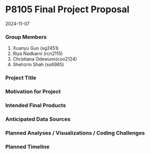 P8105 Final Project Proposal
================
2024-11-07

### Group Members

1.  Xuanyu Guo (xg2451)
2.  Riya Nadkarni (rcn2115)
3.  Christiana Odewumi(coo2124)
4.  Shehzrin Shah (ss6985)

### Project Title

### Motivation for Project

### Intended Final Products

### Anticipated Data Sources

### Planned Analyses / Visualizations / Coding Challenges

### Planned Timeline
